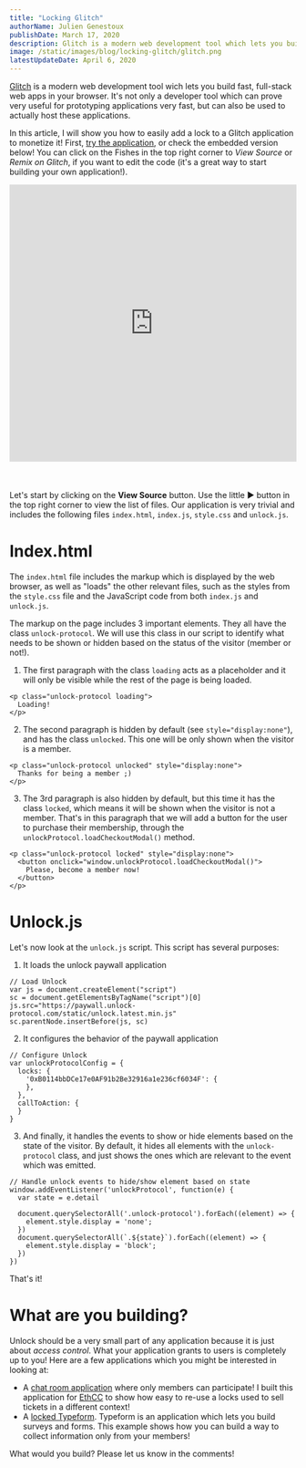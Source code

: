 ```yaml
---
title: "Locking Glitch"
authorName: Julien Genestoux
publishDate: March 17, 2020
description: Glitch is a modern web development tool which lets you build fast, full-stack web apps in your browser. Here's how to add locks to these applications!
image: /static/images/blog/locking-glitch/glitch.png
latestUpdateDate: April 6, 2020
---
```


[Glitch](https://glitch.com/) is a modern web development tool wich lets you build fast, full-stack web apps in your browser. It's not only a developer tool which can prove very useful for prototyping applications very fast, but can also be used to actually host these applications.

In this article, I will show you how to easily add a lock to a Glitch application to monetize it! First, [try the application](https://unlock-example.glitch.me/), or check the embedded version below! You can click on the Fishes in the top right corner to <em>View Source</em> or <em>Remix on Glitch</em>, if you want to edit the code (it's a great way to start building your own application!).

<div class="glitch-embed-wrap" style="height: 486px; width: 100%; margin-bottom: 50px">
  <iframe
    allow="geolocation; microphone; camera; midi; encrypted-media"
    src="https://glitch.com/embed/#!/embed/unlock-example?previewSize=100&previewFirst=true&sidebarCollapsed=true"
    alt="unlock-example on Glitch"
    style="height: 100%; width: 100%; border: 0;">
  </iframe>
</div>

Let's start by clicking on the **View Source** button. Use the little ▶️ button in the top right corner to view the list of files. Our application is very trivial and includes the following files `index.html`, `index.js`, `style.css` and `unlock.js`.

# Index.html

The `index.html` file includes the markup which is displayed by the web browser, as well as "loads" the other relevant files, such as the styles from the `style.css` file and the JavaScript code from both `index.js` and `unlock.js`.

The markup on the page includes 3 important elements. They all have the class `unlock-protocol`. We will use this class in our script to identify what needs to be shown or hidden based on the status of the visitor (member or not!).

1. The first paragraph with the class `loading` acts as a placeholder and it will only be visible while the rest of the page is being loaded.

```
<p class="unlock-protocol loading">
  Loading!
</p>
```

2. The second paragraph is hidden by default (see `style="display:none"`), and has the class `unlocked`. This one will be only shown when the visitor is a member.


```
<p class="unlock-protocol unlocked" style="display:none">
  Thanks for being a member ;)
</p>
```

3. The 3rd paragraph is also hidden by default, but this time it has the class `locked`, which means it will be shown when the visitor is not a member. That's in this paragraph that we will add a button for the user to purchase their membership, through the `unlockProtocol.loadCheckoutModal()` method.


```
<p class="unlock-protocol locked" style="display:none">
  <button onclick="window.unlockProtocol.loadCheckoutModal()">
    Please, become a member now!
  </button>
</p>
```

# Unlock.js

Let's now look at the `unlock.js` script. This script has several purposes:

1. It loads the unlock paywall application

```
// Load Unlock
var js = document.createElement("script")
sc = document.getElementsByTagName("script")[0]
js.src="https://paywall.unlock-protocol.com/static/unlock.latest.min.js"
sc.parentNode.insertBefore(js, sc)
```

2. It configures the behavior of the paywall application

```
// Configure Unlock
var unlockProtocolConfig = {
  locks: {
    '0xB0114bbDCe17e0AF91b2Be32916a1e236cf6034F': {
    },
  },
  callToAction: {
  }
}
```

3. And finally, it handles the events to show or hide elements based on the state of the visitor. By default, it hides all elements with the `unlock-protocol` class, and just shows the ones which are relevant to the event which was emitted.

```
// Handle unlock events to hide/show element based on state
window.addEventListener('unlockProtocol', function(e) {
  var state = e.detail

  document.querySelectorAll('.unlock-protocol').forEach((element) => {
    element.style.display = 'none';
  })
  document.querySelectorAll(`.${state}`).forEach((element) => {
    element.style.display = 'block';
  })
})
```

That's it!

# What are you building?

Unlock should be a very small part of any application because it is just about _access control_. What your application grants to users is completely up to you! Here are a few applications which you might be interested in looking at:

* A [chat room application](https://ethcc-chat.glitch.me/) where only members can participate! I built this application for [EthCC](https://ethcc.io/) to show how easy to re-use a locks used to sell tickets in a different context!
* A [locked Typeform](https://locked-typeform.glitch.me/). Typeform is an application which lets you build surveys and forms. This example shows how you can build a way to collect information only from your members!

What would you build? Please let us know in the comments!
